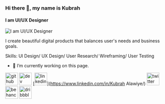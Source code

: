 ### Hi there 👋, my name is Kubrah
#### I am UI/UX Designer
![I am UI/UX Designer](https://media.licdn.com/dms/image/C4D16AQF20J-YyK12xQ/profile-displaybackgroundimage-shrink_350_1400/0/1659613669221?e=1701907200&v=beta&t=Gas7c0EhZ7UFKDsvnUKyYZFGwP-n5dA5feNsAlS2XpQ)

I create beautiful digital products that balances user's needs  and business goals.

Skills: UI Design/ UX Design/ User Research/ Wireframing/ User Testing

- 🔭 I’m currently working on this page. 


[<img src='https://cdn.jsdelivr.net/npm/simple-icons@3.0.1/icons/github.svg' alt='github' height='40'>](https://github.com/Kub-kub)  [<img src='https://cdn.jsdelivr.net/npm/simple-icons@3.0.1/icons/hashnode.svg' alt='dev' height='40'>](https://kubrah-a.hashnode.dev/)  [<img src='https://cdn.jsdelivr.net/npm/simple-icons@3.0.1/icons/linkedin.svg' alt='linkedin' height='40'>](https://www.linkedin.com/in/Kubrah Alawiye/)  [<img src='https://cdn.jsdelivr.net/npm/simple-icons@3.0.1/icons/twitter.svg' alt='twitter' height='40'>](https://twitter.com/k_u_b_r_a_h)  [<img src='https://cdn.jsdelivr.net/npm/simple-icons@3.0.1/icons/behance.svg' alt='behance' height='40'>](https://www.behance.net/Kubrah_alawiye)  [<img src='https://cdn.jsdelivr.net/npm/simple-icons@3.0.1/icons/dribbble.svg' alt='dribbble' height='40'>](https://dribbble.com/harbuk)  

